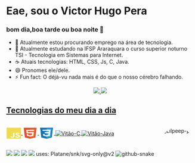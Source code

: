# Eae, sou o Victor Hugo Pera
### bom dia,boa tarde ou boa noite 👋

- 🔭 Atualmente estou procurando emprego na área de tecnologia.
- 🌱 Atualmente estudando na IFSP Araraquara o curso superior noturno TSI - Tecnologia em Sistemas para Internet.
- ☕ Atuais tecnologias: HTML, CSS, Js, C, Java.
- 😄 Pronomes ele/dele.
- ⚡ Fun fact: O déjà-vu nada mais é do que o nosso cérebro falhando.

<div align="center">
  <a href="https://github.com/VictorPera">
  <img height="150em" src="https://github-readme-stats.vercel.app/api?username=VictorPera&show_icons=true&theme=tokyonight&include_all_commits=true&count_private=true"/>
  <img height="150em" src="https://github-readme-stats.vercel.app/api/top-langs/?username=VictorPera&layout=compact&langs_count=7&theme=tokyonight"/>
</div>

  ## Tecnologias do meu dia a dia
  
<div style="display: inline_block"><br>
  <img align="center" alt="Vitão-Js" height="30" width="40" src="https://raw.githubusercontent.com/devicons/devicon/master/icons/javascript/javascript-plain.svg">
  <img align="center" alt="Vitão-HTML" height="30" width="40" src="https://raw.githubusercontent.com/devicons/devicon/master/icons/html5/html5-original.svg">
  <img align="center" alt="Vitão-CSS" height="30" width="40" src="https://raw.githubusercontent.com/devicons/devicon/master/icons/css3/css3-original.svg">
  <img align="center" alt="Vitão-C" height="30" width="40" 
src="https://cdn.jsdelivr.net/gh/devicons/devicon/icons/c/c-original.svg">
  <img align="center" alt="Vitão-Java" height="30" width="40"
src="https://cdn.jsdelivr.net/gh/devicons/devicon/icons/java/java-original.svg">  
  <img align="right" alt="Lilpeep-pic" height="150" style="border-radius:50px;" src="https://media.discordapp.net/attachments/824612492910002236/958164395047944222/lilpepper.jpeg">
  
          
</div>
  
  ##
 
<div> 
  <a href="https://instagram.com/victorpera_" target="_blank"><img src="https://img.shields.io/badge/-Instagram-%23E4405F?style=for-the-badge&logo=instagram&logoColor=white" target="_blank"></a>
  <a href="victorhugo.pera@gmail.com"><img src="https://img.shields.io/badge/-Gmail-%23333?style=for-the-badge&logo=gmail&logoColor=red" target="_blank"></a>
  <a href="https://www.linkedin.com/in/victor-hugo-prado-pera-58b914238" target="_blank"><img src="https://img.shields.io/badge/-LinkedIn-%230077B5?style=for-the-badge&logo=linkedin&logoColor=white" target="_blank"></a>
  <a href="https://twitter.com/VictorH53669175" target="_blank"><img src="https://img.shields.io/badge/Twitter-1DA1F2?style=for-the-badge&logo=twitter&logoColor=white" target="_blank"></a>
 uses: Platane/snk/svg-only@v2
  <picture>
  <source media="(prefers-color-scheme: dark)" srcset="github-snake-dark.svg" />
  <source media="(prefers-color-scheme: light)" srcset="github-snake.svg" />
  <img alt="github-snake" src="github-snake.svg" />
</picture>
 
</div>
